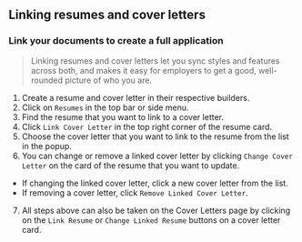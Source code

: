 ## Linking resumes and cover letters

### Link your documents to create a full application

> Linking resumes and cover letters let you sync styles and features across both, and makes it easy for employers to get a good, well-rounded picture of who you are.

1. Create a resume and cover letter in their respective builders.
2. Click on `Resumes` in the top bar or side menu.
3. Find the resume that you want to link to a cover letter.
4. Click `Link Cover Letter` in the top right corner of the resume card.
5. Choose the cover letter that you want to link to the resume from the list in the popup.
6. You can change or remove a linked cover letter by clicking `Change Cover Letter` on the card of the resume that you want to update.
  * If changing the linked cover letter, click a new cover letter from the list.
  * If removing a cover letter, click `Remove Linked Cover Letter`.
7. All steps above can also be taken on the Cover Letters page by clicking on the `Link Resume` or `Change Linked Resume` buttons on a cover letter card.
